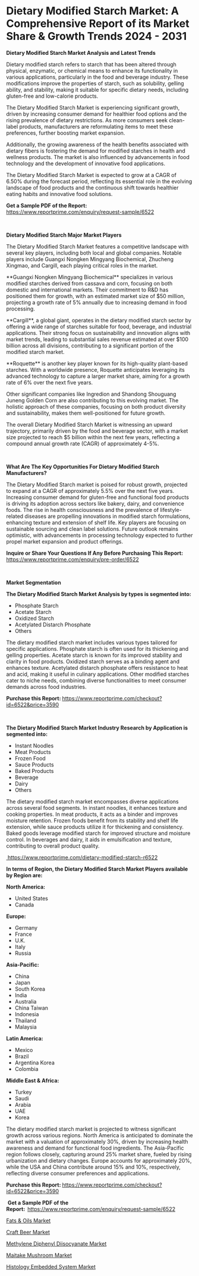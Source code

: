 <p><h1>Dietary Modified Starch Market: A Comprehensive Report of its Market Share & Growth Trends 2024 - 2031</h1></p><p><strong>Dietary Modified Starch Market Analysis and Latest Trends</strong></p>
<p><p>Dietary modified starch refers to starch that has been altered through physical, enzymatic, or chemical means to enhance its functionality in various applications, particularly in the food and beverage industry. These modifications improve the properties of starch, such as solubility, gelling ability, and stability, making it suitable for specific dietary needs, including gluten-free and low-calorie products. </p><p>The Dietary Modified Starch Market is experiencing significant growth, driven by increasing consumer demand for healthier food options and the rising prevalence of dietary restrictions. As more consumers seek clean-label products, manufacturers are reformulating items to meet these preferences, further boosting market expansion. </p><p>Additionally, the growing awareness of the health benefits associated with dietary fibers is fostering the demand for modified starches in health and wellness products. The market is also influenced by advancements in food technology and the development of innovative food applications. </p><p>The Dietary Modified Starch Market is expected to grow at a CAGR of 6.50% during the forecast period, reflecting its essential role in the evolving landscape of food products and the continuous shift towards healthier eating habits and innovative food solutions.</p></p>
<p><strong>Get a Sample PDF of the Report:&nbsp;</strong> <a href="https://www.reportprime.com/enquiry/request-sample/6522?utm_campaign=60&utm_medium=2&utm_source=Github&utm_content=ia&utm_term=25112024&utm_id=dietary-modified-starch">https://www.reportprime.com/enquiry/request-sample/6522</a></p>
<p>&nbsp;</p>
<p><strong>Dietary Modified Starch Major Market Players</strong></p>
<p><p>The Dietary Modified Starch Market features a competitive landscape with several key players, including both local and global companies. Notable players include Guangxi Nongken Mingyang Biochemical, Zhucheng Xingmao, and Cargill, each playing critical roles in the market.</p><p>**Guangxi Nongken Mingyang Biochemical** specializes in various modified starches derived from cassava and corn, focusing on both domestic and international markets. Their commitment to R&D has positioned them for growth, with an estimated market size of $50 million, projecting a growth rate of 5% annually due to increasing demand in food processing.</p><p>**Cargill**, a global giant, operates in the dietary modified starch sector by offering a wide range of starches suitable for food, beverage, and industrial applications. Their strong focus on sustainability and innovation aligns with market trends, leading to substantial sales revenue estimated at over $100 billion across all divisions, contributing to a significant portion of the modified starch market.</p><p>**Roquette** is another key player known for its high-quality plant-based starches. With a worldwide presence, Roquette anticipates leveraging its advanced technology to capture a larger market share, aiming for a growth rate of 6% over the next five years.</p><p>Other significant companies like Ingredion and Shandong Shouguang Juneng Golden Corn are also contributing to this evolving market. The holistic approach of these companies, focusing on both product diversity and sustainability, makes them well-positioned for future growth.</p><p>The overall Dietary Modified Starch Market is witnessing an upward trajectory, primarily driven by the food and beverage sector, with a market size projected to reach $5 billion within the next few years, reflecting a compound annual growth rate (CAGR) of approximately 4-5%.</p></p>
<p>&nbsp;</p>
<p><strong>What Are The Key Opportunities For Dietary Modified Starch Manufacturers?</strong></p>
<p><p>The Dietary Modified Starch market is poised for robust growth, projected to expand at a CAGR of approximately 5.5% over the next five years. Increasing consumer demand for gluten-free and functional food products is driving its adoption across sectors like bakery, dairy, and convenience foods. The rise in health consciousness and the prevalence of lifestyle-related diseases are propelling innovations in modified starch formulations, enhancing texture and extension of shelf life. Key players are focusing on sustainable sourcing and clean label solutions. Future outlook remains optimistic, with advancements in processing technology expected to further propel market expansion and product offerings.</p></p>
<p><strong>Inquire or Share Your Questions If Any Before Purchasing This Report:</strong> <a href="https://www.reportprime.com/enquiry/pre-order/6522?utm_campaign=60&utm_medium=2&utm_source=Github&utm_content=ia&utm_term=25112024&utm_id=dietary-modified-starch">https://www.reportprime.com/enquiry/pre-order/6522</a></p>
<p>&nbsp;</p>
<p><strong>Market Segmentation</strong></p>
<p><strong>The Dietary Modified Starch Market Analysis by types is segmented into:</strong></p>
<p><ul><li>Phosphate Starch</li><li>Acetate Starch</li><li>Oxidized Starch</li><li>Acetylated Distarch Phosphate</li><li>Others</li></ul></p>
<p><p>The dietary modified starch market includes various types tailored for specific applications. Phosphate starch is often used for its thickening and gelling properties. Acetate starch is known for its improved stability and clarity in food products. Oxidized starch serves as a binding agent and enhances texture. Acetylated distarch phosphate offers resistance to heat and acid, making it useful in culinary applications. Other modified starches cater to niche needs, combining diverse functionalities to meet consumer demands across food industries.</p></p>
<p><strong>Purchase this Report:&nbsp;</strong><a href="https://www.reportprime.com/checkout?id=6522&price=3590&utm_campaign=60&utm_medium=2&utm_source=Github&utm_content=ia&utm_term=25112024&utm_id=dietary-modified-starch">https://www.reportprime.com/checkout?id=6522&price=3590</a></p>
<p>&nbsp;</p>
<p><strong>The Dietary Modified Starch Market Industry Research by Application is segmented into:</strong></p>
<p><ul><li>Instant Noodles</li><li>Meat Products</li><li>Frozen Food</li><li>Sauce Products</li><li>Baked Products</li><li>Beverage</li><li>Dairy</li><li>Others</li></ul></p>
<p><p>The dietary modified starch market encompasses diverse applications across several food segments. In instant noodles, it enhances texture and cooking properties. In meat products, it acts as a binder and improves moisture retention. Frozen foods benefit from its stability and shelf life extension, while sauce products utilize it for thickening and consistency. Baked goods leverage modified starch for improved structure and moisture control. In beverages and dairy, it aids in emulsification and texture, contributing to overall product quality.</p></p>
<p><a href="https://www.reportprime.com/dietary-modified-starch-r6522?utm_campaign=60&utm_medium=2&utm_source=Github&utm_content=ia&utm_term=25112024&utm_id=dietary-modified-starch">&nbsp;https://www.reportprime.com/dietary-modified-starch-r6522</a></p>
<p><strong>In terms of Region, the Dietary Modified Starch Market Players available by Region are:</strong></p>
<p>
    <p> <strong> North America: </strong>
        <ul>
            <li>United States</li>
            <li>Canada</li>
        </ul>
        </p> 
    <p> <strong> Europe: </strong>
        <ul>
            <li>Germany</li>
            <li>France</li>
            <li>U.K.</li>
            <li>Italy</li>
            <li>Russia</li>
        </ul>
        </p> 
    <p> <strong> Asia-Pacific: </strong>
        <ul>
            <li>China</li>
            <li>Japan</li>
            <li>South Korea</li>
            <li>India</li>
            <li>Australia</li>
            <li>China Taiwan</li>
            <li>Indonesia</li>
            <li>Thailand</li>
            <li>Malaysia</li>
        </ul>
        </p> 
    <p> <strong> Latin America: </strong>
        <ul>
            <li>Mexico</li>
            <li>Brazil</li>
            <li>Argentina Korea</li>
            <li>Colombia</li>
        </ul>
        </p> 
    <p> <strong> Middle East & Africa: </strong>
        <ul>
            <li>Turkey</li>
            <li>Saudi</li>
            <li>Arabia</li>
            <li>UAE</li>
            <li>Korea</li>
        </ul>
    </p>
    </p>
<p><p>The dietary modified starch market is projected to witness significant growth across various regions. North America is anticipated to dominate the market with a valuation of approximately 30%, driven by increasing health awareness and demand for functional food ingredients. The Asia-Pacific region follows closely, capturing around 25% market share, fueled by rising urbanization and dietary changes. Europe accounts for approximately 20%, while the USA and China contribute around 15% and 10%, respectively, reflecting diverse consumer preferences and applications.</p></p>
<p><strong>Purchase this Report: </strong><a href="https://www.reportprime.com/checkout?id=6522&price=3590&utm_campaign=60&utm_medium=2&utm_source=Github&utm_content=ia&utm_term=25112024&utm_id=dietary-modified-starch">https://www.reportprime.com/checkout?id=6522&price=3590</a></p>
<p>&nbsp;<strong>Get a Sample PDF of the Report:&nbsp;&nbsp;</strong><a href="https://www.reportprime.com/enquiry/request-sample/6522?utm_campaign=60&utm_medium=2&utm_source=Github&utm_content=ia&utm_term=25112024&utm_id=dietary-modified-starch">https://www.reportprime.com/enquiry/request-sample/6522</a></p>
<p><strong></strong></p>
<p><p><a href="https://www.linkedin.com/pulse/fats-oils-market-global-trends-forecast-2024-2031-visigraphs-cyeic?utm_campaign=60&utm_medium=2&utm_source=Github&utm_content=ia&utm_term=25112024&utm_id=dietary-modified-starch">Fats & Oils Market</a></p><p><a href="https://github.com/FahadAhmed223/Market-Research-Report-List-1/blob/main/craft-beer-market.md?utm_campaign=60&utm_medium=2&utm_source=Github&utm_content=ia&utm_term=25112024&utm_id=dietary-modified-starch">Craft Beer Market</a></p><p><a href="https://www.linkedin.com/pulse/strategic-forecast-methylene-diphenyl-diisocyanate-market-dw7qe?utm_campaign=60&utm_medium=2&utm_source=Github&utm_content=ia&utm_term=25112024&utm_id=dietary-modified-starch">Methylene Diphenyl Diisocyanate Market</a></p><p><a href="https://github.com/NargisHussain432/Market-Research-Report-List-1/blob/main/maitake-mushroom-market.md?utm_campaign=60&utm_medium=2&utm_source=Github&utm_content=ia&utm_term=25112024&utm_id=dietary-modified-starch">Maitake Mushroom Market</a></p><p><a href="https://issuu.com/reportprime-2/docs/histology-embedded-system-market-si_31b5451ecba999?utm_campaign=60&utm_medium=2&utm_source=Github&utm_content=ia&utm_term=25112024&utm_id=dietary-modified-starch">Histology Embedded System Market</a></p></p>